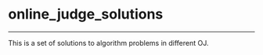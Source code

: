 online_judge_solutions
======================
----------------------
This is a set of solutions to algorithm problems in different OJ.
